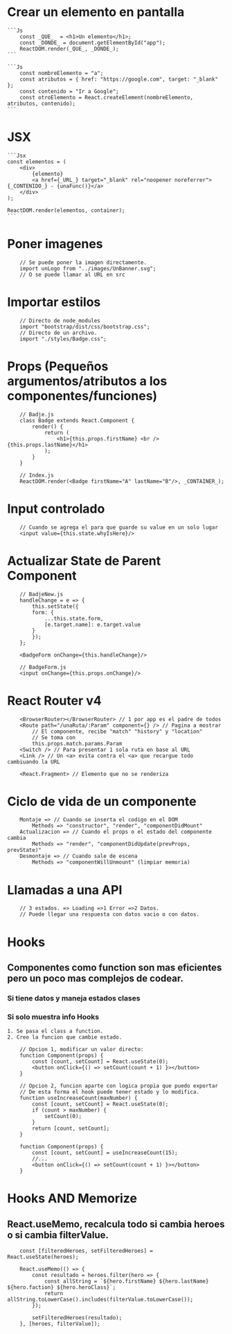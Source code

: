 # Crear un elemento en pantalla

    ```Js
        const _QUE_  = <h1>Un elemento</h1>;
        const _DONDE_ = document.getElementById("app");
        ReactDOM.render(_QUE_, _DONDE_);
    ```

    ```Js
        const nombreElemento = "a";
        const atributos = { href: "https://google.com", target: "_blank" };
        const contenido = "Ir a Google";
        const otroElemento = React.createElement(nombreElemento, atributos, contenido);
    ```

# JSX

    ```Jsx
    const elementos = (
        <div>
            {elemento}
            <a href={_URL_} target="_blank" rel="noopener noreferrer">{_CONTENIDO_} - {unaFunc()}</a>
        </div>
    );

    ReactDOM.render(elementos, container);
    ```

# Poner imagenes

```Jsx
    // Se puede poner la imagen directamente.
    import unLogo from "../images/UnBanner.svg";
    // O se puede llamar al URL en src
```

# Importar estilos

```Jsx
    // Directo de node_modules
    import "bootstrap/dist/css/bootstrap.css";
    // Directo de un archivo.
    import "./styles/Badge.css";
```

# Props (Pequeños argumentos/atributos a los componentes/funciones)

```JSX
    // Badje.js
    class Badge extends React.Component {
        render() {
            return (
                <h1>{this.props.firstName} <br /> {this.props.lastName}</h1>
            );
        }
    }

    // Index.js
    ReactDOM.render(<Badge firstName="A" lastName="B"/>, _CONTAINER_);

```

# Input controlado

```Jsx
    // Cuando se agrega el para que guarde su value en un solo lugar
    <input value={this.state.whyIsHere}/>
```

# Actualizar State de Parent Component

```Jsx
    // BadjeNew.js
    handleChange = e => {
        this.setState({
        form: {
            ...this.state.form,
            [e.target.name]: e.target.value
        }
        });
    };

    <BadgeForm onChange={this.handleChange}/>

    // BadgeForm.js
    <input onChange={this.props.onChange}/>
```

# React Router v4

```Jsx
    <BrowserRouter></BrowserRouter> // 1 por app es el padre de todos
    <Route path="/unaRuta/:Param" component={} /> // Pagina a mostrar
        // El componente, recibe "match" "history" y "location"
        // Se toma con
        this.props.match.params.Param
    <Switch /> // Para presentar 1 sola ruta en base al URL
    <Link /> // Un <a> evita contra el <a> que recargue todo cambiuando la URL

    <React.Fragment> // Elemento que no se renderiza
```

# Ciclo de vida de un componente

```Jsx
    Montaje => // Cuando se inserta el codigo en el DOM
        Methods => "constructor", "render", "componentDidMount"
    Actualizacion => // Cuando el props o el estado del componente cambia
        Methods => "render", "componentDidUpdate(prevProps, prevState)"
    Desmontaje => // Cuando sale de escena
        Methods => "componentWillUnmount" (limpiar memoria)
```

# Llamadas a una API

```Jsx
    // 3 estados. => Loading =>1 Error =>2 Datos.
    // Puede llegar una respuesta con datos vacio o con datos.
```

# Hooks

## Componentes como function son mas eficientes pero un poco mas complejos de codear.

### Si tiene datos y maneja estados clases

### Si solo muestra info Hooks

    1. Se pasa el class a function.
    2. Creo la funcion que cambie estado.

```Jsx
    // Opcion 1, modificar un valor directo:
    function Component(props) {
        const [count, setCount] = React.useState(0);
        <button onClick={() => setCount(count + 1) }></button>
    }

    // Opcion 2, funcion aparte con logica propia que puedo exportar
    // De esta forma el hook puede tener estado y lo modifica.
    function useIncreaseCount(maxNumber) {
        const [count, setCount] = React.useState(0);
        if (count > maxNumber) {
            setCount(0);
        }
        return [count, setCount];
    }

    function Component(props) {
        const [count, setCount] = useIncreaseCount(15);
        //...
        <button onClick={() => setCount(count + 1) }></button>
    }
```

# Hooks AND Memorize

## React.useMemo, recalcula todo si cambia heroes o si cambia filterValue.

```Jsx
    const [filteredHeroes, setFilteredHeroes] = React.useState(heroes);

    React.useMemo(() => {
        const resultado = heroes.filter(hero => {
            const allString = `${hero.firstName} ${hero.lastName} ${hero.faction} ${hero.heroClass}`;
            return allString.toLowerCase().includes(filterValue.toLowerCase());
        });

        setFilteredHeroes(resultado);
    }, [heroes, filterValue]);
```
